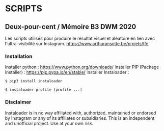 # SCRIPTS 
## Deux-pour-cent / Mémoire B3 DWM 2020

Les scripts utilisés pour produire le résultat visuel et aléatoire en lien avec l'ultra-visibilité sur Instagram.
https://www.arthuransotte.be/projets/tfe

### Installation

Installer python : https://www.python.org/downloads/
Installer PIP (Package Installer) : https://pip.pypa.io/en/stable/
Installer Instaloader : 

```
$ pip3 install instaloader

$ instaloader profile [profile ...]
```

### Disclaimer
Instaloader is in no way affiliated with, authorized, maintained or endorsed by Instagram or any of its affiliates or subsidiaries. This is an independent and unofficial project. Use at your own risk.
